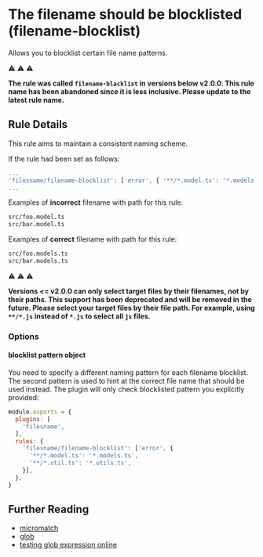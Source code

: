 # The filename should be blocklisted (filename-blocklist)

Allows you to blocklist certain file name patterns.

:warning: :warning: :warning:

**The rule was called `filename-blacklist` in versions below v2.0.0. This rule name has been abandoned since it is less inclusive. Please update to the latest rule name.**

## Rule Details

This rule aims to maintain a consistent naming scheme.

If the rule had been set as follows:
```js
...
'filesname/filename-blocklist': ['error', { '**/*.model.ts': '*.models.ts' }],
...
```

Examples of **incorrect** filename with path for this rule:
```sh
src/foo.model.ts
src/bar.model.ts
```

Examples of **correct** filename with path for this rule:
```sh
src/foo.models.ts
src/bar.models.ts
```

:warning: :warning: :warning:

**Versions <= v2.0.0 can only select target files by their filenames, not by their paths. This support has been deprecated and will be removed  in the future. Please select your target files by their file path. For example, using `**/*.js` instead of `*.js` to select all `js` files.**


### Options

#### blocklist pattern object

You need to specify a different naming pattern for each filename blocklist. The second pattern is used to hint at the correct file name that should be used instead. The plugin will only check blocklisted pattern you explicitly provided:

```js
module.exports = {
  plugins: [
    'filesname',
  ],
  rules: {
    'filesname/filename-blocklist': ['error', {
      '**/*.model.ts': '*.models.ts',
      '**/*.util.ts': '*.utils.ts',
    }],
  },
}
```

## Further Reading

- [micromatch](https://github.com/micromatch/micromatch)
- [glob](https://en.wikipedia.org/wiki/Glob_(programming))
- [testing glob expression online](https://globster.xyz)
